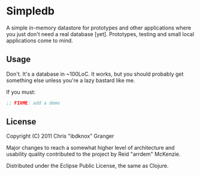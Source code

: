 # Simpledb

A simple in-memory datastore for prototypes and other applications
where you just don't need a real database [yet]. Prototypes, testing
and small local applications come to mind.

## Usage

Don't. It's a database in ~100LoC. It works, but you should probably
get something else unless you're a lazy bastard like me.

If you must:

```Clojure
;; FIXME: add a demo
```

## License

Copyright (C) 2011 Chris "ibdknox" Granger

Major changes to reach a somewhat higher level of architecture and
usability quality contributed to the project by Reid "arrdem"
McKenzie.

Distributed under the Eclipse Public License, the same as Clojure.
